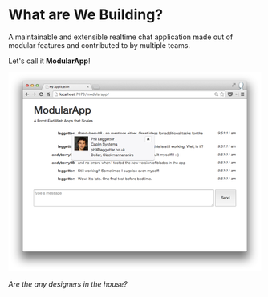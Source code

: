 # What are We Building?

A maintainable and extensible realtime chat application made out of modular
features and contributed to by multiple teams.

Let's call it **ModularApp**!

![Modular App](/img/modularapp.png)

*Are the any designers in the house?*
